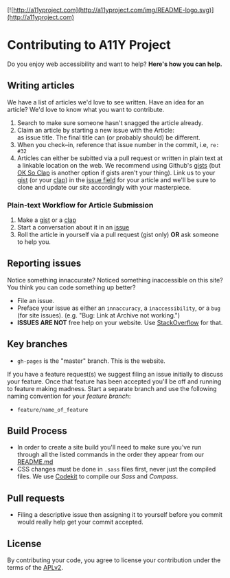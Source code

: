 [![http://a11yproject.com](http://a11yproject.com/img/README-logo.svg)](http://a11yproject.com)
# Contributing to A11Y Project
Do you enjoy web accessibility and want to help? **Here's how you can help.**

## Writing articles
We have a list of articles we'd love to see written. Have an idea for an article? We'd love to know what you want to contribute.

1. Search to make sure someone hasn't snagged the article already.
2. Claim an article by starting a new issue with the Article: <article name> as issue title. The final title can (or probably should) be different.
3. When you check&ndash;in, reference that issue number in the commit, i.e, `re: #32`
4. Articles can either be subitted via a pull request or written in plain text at a linkable location on the web. We recommend using Github's [gists](https://gist.github.com) (but [OK So Clap](http://oksoclap.com/) is another option if gists aren't your thing). Link us to your [gist](https://gist.github.com) (or your [clap](http://oksoclap.com/)) in the [issue field](https://github.com/a11yproject/a11yproject.com/issues) for your article and we'll be sure to clone and update our site accordingly with your masterpiece.

### Plain-text Workflow for Article Submission
1. Make a [gist](https://gist.github.com) or a [clap](http://oksoclap.com/)
2. Start a conversation about it in an [issue](https://github.com/a11yproject/a11yproject.com/issues)
3. Roll the article in yourself via a pull request (gist only) **OR** ask someone to help you.

## Reporting issues
Notice something innaccurate? Noticed something inaccessible on this site? You think you can code something up better?

- File an issue.
- Preface your issue as either an `innaccuracy`, a `inaccessibility`, or a `bug` (for site issues). (e.g. "Bug: Link at Archive not working.")
- **ISSUES ARE NOT** free help on your website. Use [StackOverflow](http://stackoverflow.com) for that.

## Key branches

- `gh-pages` is the "master" branch. This is the website.

If you have a feature request(s) we suggest filing an issue initially to discuss your feature. Once that feature has been accepted you'll be off and running to feature making madness. Start a separate branch and use the following naming convention for your *feature branch*:

- `feature/name_of_feature` 

## Build Process
- In order to create a site build you'll need to make sure you've run through all the listed commands in the order they appear from our [README.md](https://github.com/a11yproject/a11yproject.com#local-development)
- CSS changes must be done in ``.sass`` files first, never just the compiled files. We use [Codekit](http://incident57.com/codekit) to compile our *Sass* and *Compass*.


## Pull requests

- Filing a descriptive issue then assigning it to yourself before you commit would really help get your commit accepted.


## License

By contributing your code, you agree to license your contribution under the terms of the [APLv2](https://github.com/twitter/bootstrap/blob/master/LICENSE).
